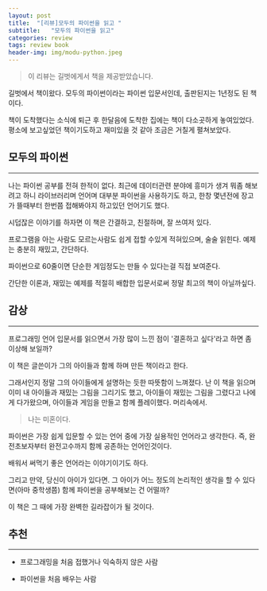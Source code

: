 ```yaml
---
layout: post
title:  "[리뷰]모두의 파이썬을 읽고 "
subtitle:   "모두의 파이썬을 읽고"
categories: review
tags: review book
header-img: img/modu-python.jpeg
---
```


> 이 리뷰는 길벗에게서 책을 제공받았습니다.

길벗에서 책이왔다. 모두의 파이썬이라는 파이썬 입문서인데, 출판된지는 1년정도 된 책이다.

책이 도착했다는 소식에 퇴근 후 한달음에 도착한 집에는 책이 다소곳하게 놓여있었다. 평소에 보고싶었던 책이기도하고 재미있을 것 같아 조금은 거칠게 펼쳐보았다.

## 모두의 파이썬

---

나는 파이썬 공부를 전혀 한적이 없다. 최근에 데이터관련 분야에 흥미가 생겨 뭐좀 해보려고 하니 라이브러리며 언어며 대부분 파이썬을 사용하기도 하고, 한창 몇년전에 장고가 뜰때부터 한번쯤 접해봐야지 하고있던 언어기도 했다.

시덥잖은 이야기를 하자면 이 책은 간결하고, 친절하며, 잘 쓰여저 있다.

프로그램을 아는 사람도 모르는사람도 쉽게 접할 수있게 적혀있으며, 술술 읽힌다. 예제는 충분히 재밌고, 간단하다.

파이썬으로 60줄이면 단순한 게임정도는 만들 수 있다는걸 직접 보여준다.

간단한 이론과, 재밌는 예제를 적절히 배합한 입문서로써 정말 최고의 책이 아닐까싶다.

## 감상

---

프로그래밍 언어 입문서를 읽으면서 가장 많이 느낀 점이 '결혼하고 싶다'라고 하면 좀 이상해 보일까?

이 책은 글쓴이가 그의 아이들과 함께 하며 만든 책이라고 한다.

그래서인지 정말 그의 아이들에게 설명하는 듯한 따뜻함이 느껴졌다. 난 이 책을 읽으며 이미 내 아이들과 재밌는 그림을 그리기도 했고, 아이들이 재밌는 그림을 그렸다고 나에게 다가왔으며, 아이들과 게임을 만들고 함께 플레이했다. 머리속에서.

> 나는 미혼이다. 

파이썬은 가장 쉽게 입문할 수 있는 언어 중에 가장 실용적인 언어라고 생각한다. 즉, 완전초보자부터 완전고수까지 함께 공존하는 언어인것이다.

배워서 써먹기 좋은 언어라는 이야기이기도 하다.

그리고 만약, 당신이 아이가 있다면. 그 아이가 어느 정도의 논리적인 생각을 할 수 있다면(아마 중학생쯤) 함께 파이썬을 공부해보는 건 어떨까?

이 책은 그 때에 가장 완벽한 길라잡이가 될 것이다.

## 추천

---

- 프로그래밍을 처음 접했거나 익숙하지 않은 사람

- 파이썬을 처음 배우는 사람
